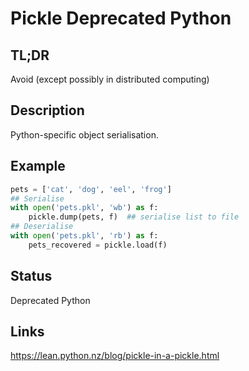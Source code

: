 Pickle <a class="status deprecated">Deprecated Python</a>
======

TL;DR
-----

Avoid (except possibly in distributed computing)

Description
-----------

Python-specific object serialisation.

Example
-------

```python
pets = ['cat', 'dog', 'eel', 'frog']
## Serialise
with open('pets.pkl', 'wb') as f:
    pickle.dump(pets, f)  ## serialise list to file
## Deserialise
with open('pets.pkl', 'rb') as f:
    pets_recovered = pickle.load(f)
```

Status
------

Deprecated Python

Links
-----

https://lean.python.nz/blog/pickle-in-a-pickle.html
